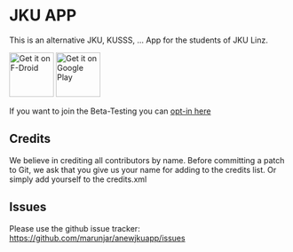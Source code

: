 JKU APP
==========

This is an alternative JKU, KUSSS, ... App for the students of JKU Linz.

[<img src="https://f-droid.org/badge/get-it-on.png" alt="Get it on F-Droid" height="80">](https://f-droid.org/app/org.voidsink.anewjkuapp)
[<img src="https://play.google.com/intl/en_us/badges/images/generic/en_badge_web_generic.png" alt="Get it on Google Play" height="80">](https://play.google.com/store/apps/details?id=org.voidsink.anewjkuapp)
      
If you want to join the Beta-Testing you can [opt-in here](https://play.google.com/apps/testing/org.voidsink.anewjkuapp)

Credits
-------

We believe in crediting all contributors by name. Before committing a patch to
Git, we ask that you give us your name for adding to the credits list.
Or simply add yourself to the credits.xml

Issues
------

Please use the github issue tracker: https://github.com/marunjar/anewjkuapp/issues
